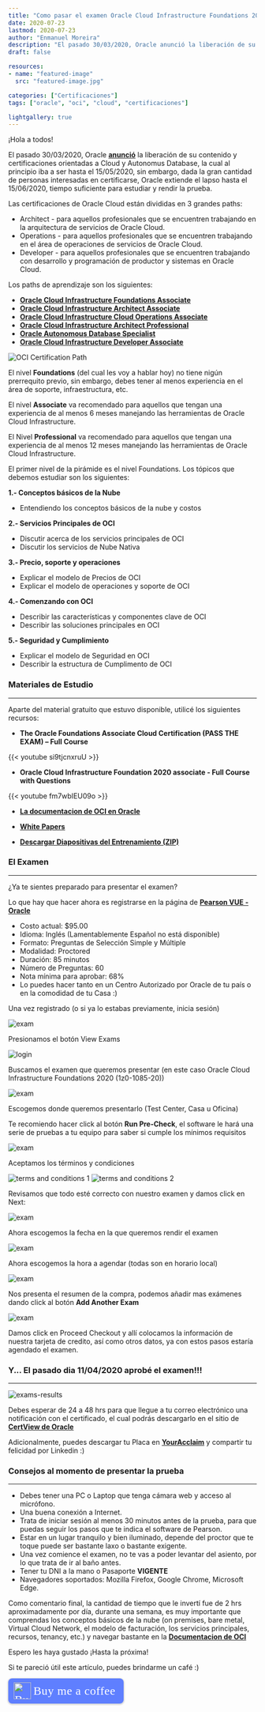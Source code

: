 ```yaml
---
title: "Como pasar el examen Oracle Cloud Infrastructure Foundations 2020 (1z0-1085-20)"
date: 2020-07-23
lastmod: 2020-07-23
author: "Enmanuel Moreira"
description: "El pasado 30/03/2020, Oracle anunció la liberación de su contenido y certificaciones orientadas a Cloud y Autonomus Database, la cual al principio iba a ser hasta el 15/05/2020, sin embargo, dada la gran cantidad de personas interesadas en certificarse, Oracle extiende el lapso hasta el 15/06/2020, tiempo suficiente para estudiar y rendir la prueba."
draft: false

resources:
- name: "featured-image"
  src: "featured-image.jpg"

categories: ["Certificaciones"]
tags: ["oracle", "oci", "cloud", "certificaciones"]

lightgallery: true
---
```


<!--more-->

¡Hola a todos!

El pasado 30/03/2020, Oracle **[anunció](https://www.oracle.com/corporate/blog/free-certifications-oracle-oci-autonomous-033020.html)** la liberación de su contenido y certificaciones orientadas a Cloud y Autonomus Database, la cual al principio iba a ser hasta el 15/05/2020, sin embargo, dada la gran cantidad de personas interesadas en certificarse, Oracle extiende el lapso hasta el 15/06/2020, tiempo suficiente para estudiar y rendir la prueba.

Las certificaciones de Oracle Cloud están divididas en 3 grandes paths:

* Architect - para aquellos profesionales que se encuentren trabajando en la arquitectura de servicios de Oracle Cloud.
* Operations - para aquellos profesionales que se encuentren trabajando en el área de operaciones de servicios de Oracle Cloud.
* Developer - para aquellos profesionales que se encuentren trabajando con desarrollo y programación de productor y sistemas en Oracle Cloud.

Los paths de aprendizaje son los siguientes:

* **[Oracle Cloud Infrastructure Foundations Associate](https://learn.oracle.com/ols/learning-path/understand-oci-foundations/35644/75258)**  
* **[Oracle Cloud Infrastructure Architect Associate](https://learn.oracle.com/ols/learning-path/become-oci-architect-associate/35644/75658)**
* **[Oracle Cloud Infrastructure Cloud Operations Associate](https://learn.oracle.com/ols/learning-path/manage-oci-operations-associate/35644/60972)**
* **[Oracle Cloud Infrastructure Architect Professional](https://learn.oracle.com/ols/learning-path/become-oci-architect-professional/35644/35802)**
* **[Oracle Autonomous Database Specialist](https://learn.oracle.com/ols/learning-path/become-an-autonomous-database-specialist/35573/55666)**
* **[Oracle Cloud Infrastructure Developer Associate](https://learn.oracle.com/ols/learning-path/become-oci-developer-associate/35644/75248)**

![OCI Certification Path](/images/oci-foundations/oci-cert-path.jpg)

El nivel **Foundations** (del cual les voy a hablar hoy) no tiene nigún prerrequito previo, sin embargo, debes tener al menos experiencia en el área de soporte, infraestructura, etc.

El nivel **Associate** va recomendado para aquellos que tengan una experiencia de al menos 6 meses manejando las herramientas de Oracle Cloud Infrastructure.

El Nivel **Professional** va recomendado para aquellos que tengan una experiencia de al menos 12 meses manejando las herramientas de Oracle Cloud Infrastructure.

El primer nivel de la pirámide es el nivel Foundations. Los tópicos que debemos estudiar son los siguientes:

**1.- Conceptos básicos de la Nube**

* Entendiendo los conceptos básicos de la nube y costos

**2.- Servicios Principales de OCI**

* Discutir acerca de los servicios principales de OCI 
* Discutir los servicios de Nube Nativa

**3.- Precio, soporte y operaciones**

* Explicar el modelo de Precios de OCI
* Explicar el modelo de operaciones y soporte de OCI

**4.- Comenzando con OCI**

* Describir las características y componentes clave de OCI
* Describir las soluciones principales en OCI

**5.- Seguridad y Cumplimiento**

* Explicar el modelo de Seguridad en OCI
* Describir la estructura de Cumplimento de OCI

### Materiales de Estudio

***

Aparte del material gratuito que estuvo disponible, utilicé los siguientes recursos:

* **The Oracle Foundations Associate Cloud Certification (PASS THE EXAM) – Full Course**  
  
{{< youtube si9tjcnxruU >}}  

* **Oracle Cloud Infrastructure Foundation 2020 associate - Full Course with Questions**  

{{< youtube fm7wbIEU09o >}}  

* **[La documentacion de OCI en Oracle](https://docs.cloud.oracle.com/es-ww/iaas/Content/home.htm)**
  
* **[White Papers](https://docs.cloud.oracle.com/iaas/Content/General/Reference/aqswhitepapers.htm)**

* **[Descargar Diapositivas del Entrenamiento (ZIP)](https://www.oracle.com/a/ocom/docs/cloud/foundations_cert_content.zip)**

### El Examen

***

¿Ya te sientes preparado para presentar el examen?

Lo que hay que hacer ahora es registrarse en la página de **[Pearson VUE - Oracle](https://home.pearsonvue.com/oracle)**

* Costo actual: $95.00
* Idioma: Inglés (Lamentablemente Español no está disponible)
* Formato: Preguntas de Selección Simple y Múltiple
* Modalidad: Proctored
* Duración: 85 minutos
* Número de Preguntas: 60
* Nota mínima para aprobar: 68%
* Lo puedes hacer tanto en un Centro Autorizado por Oracle de tu país o en la comodidad de tu Casa :)

Una vez registrado (o si ya lo estabas previamente, inicia sesión)

![exam](/images/oci-foundations/exam-0.png)

Presionamos el botón View Exams

![login](/images/oci-foundations/exam-1.png)

Buscamos el examen que queremos presentar (en este caso Oracle Cloud Infrastructure Foundations 2020 (1z0-1085-20))

![exam](/images/oci-foundations/exam-2.png)

Escogemos donde queremos presentarlo (Test Center, Casa u Oficina)

Te recomiendo hacer click al botón **Run Pre-Check**, el software le hará una serie de pruebas a tu equipo para saber si cumple los mínimos requisitos

![exam](/images/oci-foundations/exam-3.png)

Aceptamos los términos y condiciones

![terms and conditions 1](/images/oci-foundations/exam-4.png)
![terms and conditions 2](/images/oci-foundations/exam-5.png)

Revisamos que todo esté correcto con nuestro examen y damos click en Next:

![exam](/images/oci-foundations/exam-6.png)

Ahora escogemos la fecha en la que queremos rendir el examen

![exam](/images/oci-foundations/exam-7.png)

Ahora escogemos la hora a agendar (todas son en horario local)

![exam](/images/oci-foundations/exam-8.png)

Nos presenta el resumen de la compra, podemos añadir mas exámenes dando click al botón **Add Another Exam**

![exam](/images/oci-foundations/exam-9.png)

Damos click en Proceed Checkout y allí colocamos la información de nuestra tarjeta de credito, así como otros datos, ya con estos pasos estaría agendado el examen.

### Y... El pasado dia 11/04/2020 aprobé el examen!!!

***

![exams-results](/images/oci-foundations/exam-score-report.png)

Debes esperar de 24 a 48 hrs para que llegue a tu correo electrónico una notificación con el certificado, el cual podrás descargarlo en el sitio de **[CertView de Oracle](https://certview.oracle.com/)**

Adicionalmente, puedes descargar tu Placa en **[YourAcclaim](https://www.youracclaim.com/)** y compartir tu felicidad por Linkedin :)

### Consejos al momento de presentar la prueba

***

* Debes tener una PC o Laptop que tenga cámara web y acceso al micrófono.
* Una buena conexión a Internet.
* Trata de iniciar sesión al menos 30 minutos antes de la prueba, para que puedas seguir los pasos que te indica el software de Pearson.
* Estar en un lugar tranquilo y bien iluminado, depende del proctor que te toque puede ser bastante laxo o bastante exigente.
* Una vez comience el examen, no te vas a poder levantar del asiento, por lo que trata de ir al baño antes.
* Tener tu DNI a la mano o Pasaporte **VIGENTE**
* Navegadores soportados: Mozilla Firefox, Google Chrome, Microsoft Edge.

Como comentario final, la cantidad de tiempo que le invertí fue de 2 hrs aproximadamente por día, durante una semana, es muy importante que comprendas los conceptos básicos de la nube (on premises, bare metal, Virtual Cloud Network, el modelo de facturación, los servicios principales, recursos, tenancy, etc.) y navegar bastante en la **[Documentacion de OCI](https://docs.cloud.oracle.com/es-ww/iaas/Content/home.htm)**

Espero les haya gustado ¡Hasta la próxima!

Si te pareció útil este artículo, puedes brindarme un café :)

<style>.bmc-button img{height: 34px !important;width: 35px !important;margin-bottom: 1px !important;box-shadow: none !important;border: none !important;vertical-align: middle !important;}.bmc-button{padding: 7px 15px 7px 10px !important;line-height: 35px !important;height:51px !important;text-decoration: none !important;display:inline-flex !important;color:#ffffff !important;background-color:#5F7FFF !important;border-radius: 8px !important;border: 1px solid transparent !important;font-size: 24px !important;letter-spacing: 0.6px !important;box-shadow: 0px 1px 2px rgba(190, 190, 190, 0.5) !important;-webkit-box-shadow: 0px 1px 2px 2px rgba(190, 190, 190, 0.5) !important;margin: 0 auto !important;font-family:'Cookie', cursive !important;-webkit-box-sizing: border-box !important;box-sizing: border-box !important;}.bmc-button:hover, .bmc-button:active, .bmc-button:focus {-webkit-box-shadow: 0px 1px 2px 2px rgba(190, 190, 190, 0.5) !important;text-decoration: none !important;box-shadow: 0px 1px 2px 2px rgba(190, 190, 190, 0.5) !important;opacity: 0.85 !important;color:#ffffff !important;}</style><link href="https://fonts.googleapis.com/css?family=Cookie" rel="stylesheet"><a class="bmc-button" target="_blank" href="https://www.buymeacoffee.com/enmanuelmoreira"><img src="https://cdn.buymeacoffee.com/buttons/bmc-new-btn-logo.svg" alt="Buy me a coffee"><span style="margin-left:5px;font-size:24px !important;">Buy me a coffee</span></a>
